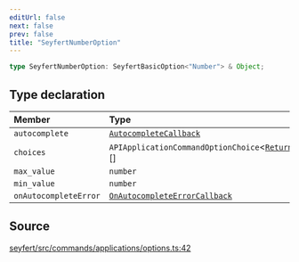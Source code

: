 ```yaml
---
editUrl: false
next: false
prev: false
title: "SeyfertNumberOption"
---
```


```ts
type SeyfertNumberOption: SeyfertBasicOption<"Number"> & Object;
```

## Type declaration

| Member | Type |
| :------ | :------ |
| `autocomplete` | [`AutocompleteCallback`](/api/type-aliases/autocompletecallback/) |
| `choices` | `APIApplicationCommandOptionChoice`\<[`ReturnOptionsTypes`](/api/interfaces/returnoptionstypes/)\[`ApplicationCommandOptionType.Number`\]\>[] |
| `max_value` | `number` |
| `min_value` | `number` |
| `onAutocompleteError` | [`OnAutocompleteErrorCallback`](/api/type-aliases/onautocompleteerrorcallback/) |

## Source

[seyfert/src/commands/applications/options.ts:42](https://github.com/potoland/potocuit/blob/c4fb0c1/src/commands/applications/options.ts#L42)
